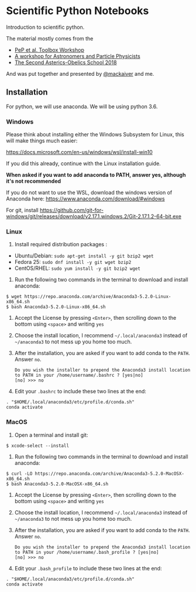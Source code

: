 # Scientific Python Notebooks

Introduction to scientific python.

The material mostly comes from the 
* [PeP et al. Toolbox Workshop](https://github.com/pep-dortmund)
* [A workshop for Astronomers and Particle Physicists](https://github.com/Python4AstronomersAndParticlePhysicists/PythonWorkshop-ICE)
* [The Second Asterics-Obelics School 2018](https://github.com/Asterics2020-Obelics/School2018)

And was put together and presented by [@mackaiver](https://github.com/mackaiver) and me.


## Installation

For python, we will use anaconda. We will be using python 3.6.

### Windows

Please think about installing either the Windows Subsystem for Linux, this will make things much easier:

https://docs.microsoft.com/en-us/windows/wsl/install-win10

If you did this already, continue with the Linux installation guide.

**When asked if you want to add anaconda to PATH, answer yes, although it's not recommended**

If you do not want to use the WSL, download the windows version of Anaconda here:
https://www.anaconda.com/download/#windows


For git, install https://github.com/git-for-windows/git/releases/download/v2.17.1.windows.2/Git-2.17.1.2-64-bit.exe

### Linux

1. Install required distribution packages :
  - Ubuntu/Debian: `sudo apt-get install -y git bzip2 wget`
  - Fedora 25: `sudo dnf install -y git wget bzip2`
  - CentOS/RHEL: `sudo yum install -y git bzip2 wget`

1. Run the following two commands in the terminal to download and install anaconda:
  ```
  $ wget https://repo.anaconda.com/archive/Anaconda3-5.2.0-Linux-x86_64.sh
  $ bash Anaconda3-5.2.0-Linux-x86_64.sh
  ```

1. Accept the License by pressing `<Enter>`, then scrolling down to the bottom using `<space>` and writing `yes`

1. Choose the install location, I recommend `~/.local/anaconda3` instead of `~/anaconda3` to not mess up you home too much.

1. After the installation, you are asked if you want to add conda to the `PATH`. Answer `no`.

    ```
    Do you wish the installer to prepend the Anaconda3 install location
    to PATH in your /home/username/.bashrc ? [yes|no]
    [no] >>> no
    ```

1. Edit your `.bashrc` to include these two lines at the end:

  ```
  . "$HOME/.local/anaconda3/etc/profile.d/conda.sh" 
  conda activate
  ```


### MacOS

1. Open a terminal and install git:

  ```
  $ xcode-select --install
  ```

1. Run the following two commands in the terminal to download and install anaconda:
  ```
  $ curl -LO https://repo.anaconda.com/archive/Anaconda3-5.2.0-MacOSX-x86_64.sh
  $ bash Anaconda3-5.2.0-MacOSX-x86_64.sh
  ```

1. Accept the License by pressing `<Enter>`, then scrolling down to the bottom using `<space>` and writing `yes`

1. Choose the install location, I recommend `~/.local/anaconda3` instead of `~/anaconda3` to not mess up you home too much.

1. After the installation, you are asked if you want to add conda to the `PATH`. Answer `no`.

    ```
    Do you wish the installer to prepend the Anaconda3 install location
    to PATH in your /home/username/.bash_profile ? [yes|no]
    [no] >>> no
    ```

1. Edit your `.bash_profile` to include these two lines at the end:

  ```
  . "$HOME/.local/anaconda3/etc/profile.d/conda.sh"
  conda activate
  ```
